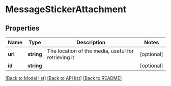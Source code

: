 # MessageStickerAttachment

## Properties
Name | Type | Description | Notes
------------ | ------------- | ------------- | -------------
**url** | **string** | The location of the media, useful for retrieving it | [optional] 
**id** | **string** |  | [optional] 

[[Back to Model list]](../README.md#documentation-for-models) [[Back to API list]](../README.md#documentation-for-api-endpoints) [[Back to README]](../README.md)


